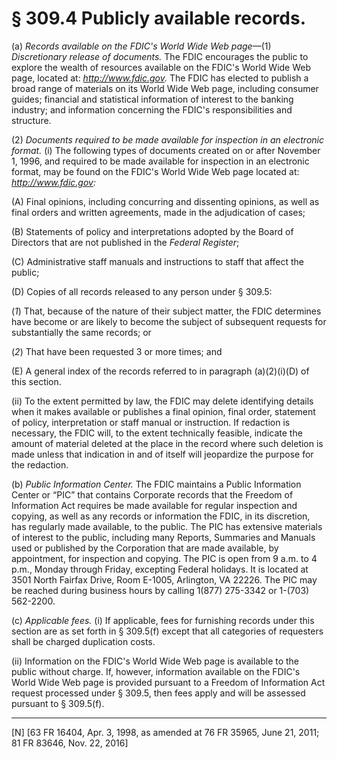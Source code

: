 # § 309.4   Publicly available records.

(a) *Records available on the FDIC's World Wide Web page*—(1) *Discretionary release of documents.* The FDIC encourages the public to explore the wealth of resources available on the FDIC's World Wide Web page, located at: *http://www.fdic.gov.* The FDIC has elected to publish a broad range of materials on its World Wide Web page, including consumer guides; financial and statistical information of interest to the banking industry; and information concerning the FDIC's responsibilities and structure.

 

(2) *Documents required to be made available for inspection in an electronic format.* (i) The following types of documents created on or after November 1, 1996, and required to be made available for inspection in an electronic format, may be found on the FDIC's World Wide Web page located at: *http://www.fdic.gov:*

(A) Final opinions, including concurring and dissenting opinions, as well as final orders and written agreements, made in the adjudication of cases;


(B) Statements of policy and interpretations adopted by the Board of Directors that are not published in the _Federal Register_;


(C) Administrative staff manuals and instructions to staff that affect the public;


(D) Copies of all records released to any person under § 309.5:


(*1*) That, because of the nature of their subject matter, the FDIC determines have become or are likely to become the subject of subsequent requests for substantially the same records; or


(*2*) That have been requested 3 or more times; and


(E) A general index of the records referred to in paragraph (a)(2)(i)(D) of this section.


(ii) To the extent permitted by law, the FDIC may delete identifying details when it makes available or publishes a final opinion, final order, statement of policy, interpretation or staff manual or instruction. If redaction is necessary, the FDIC will, to the extent technically feasible, indicate the amount of material deleted at the place in the record where such deletion is made unless that indication in and of itself will jeopardize the purpose for the redaction.


(b) *Public Information Center.* The FDIC maintains a Public Information Center or “PIC” that contains Corporate records that the Freedom of Information Act requires be made available for regular inspection and copying, as well as any records or information the FDIC, in its discretion, has regularly made available, to the public. The PIC has extensive materials of interest to the public, including many Reports, Summaries and Manuals used or published by the Corporation that are made available, by appointment, for inspection and copying. The PIC is open from 9 a.m. to 4 p.m., Monday through Friday, excepting Federal holidays. It is located at 3501 North Fairfax Drive, Room E-1005, Arlington, VA 22226. The PIC may be reached during business hours by calling 1(877) 275-3342 or 1-(703) 562-2200.


(c) *Applicable fees.* (i) If applicable, fees for furnishing records under this section are as set forth in § 309.5(f) except that all categories of requesters shall be charged duplication costs.


(ii) Information on the FDIC's World Wide Web page is available to the public without charge. If, however, information available on the FDIC's World Wide Web page is provided pursuant to a Freedom of Information Act request processed under § 309.5, then fees apply and will be assessed pursuant to § 309.5(f).



---

[N] [63 FR 16404, Apr. 3, 1998, as amended at 76 FR 35965, June 21, 2011; 81 FR 83646, Nov. 22, 2016]




